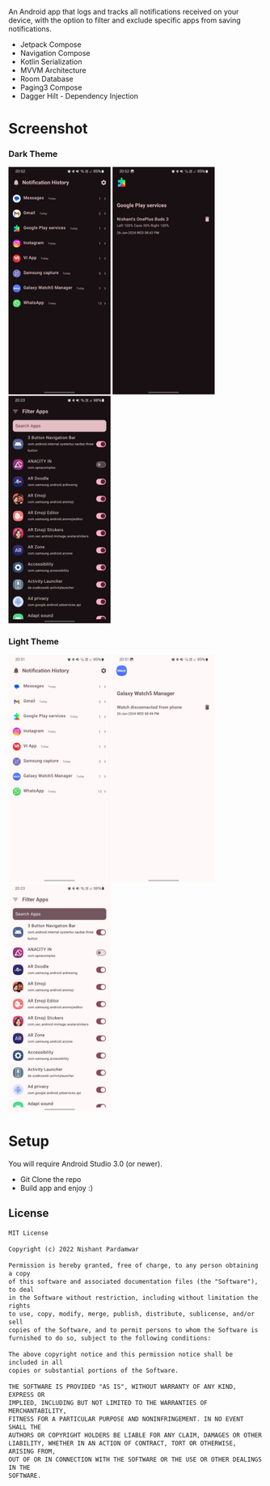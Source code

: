 An Android app that logs and tracks all notifications received on your device, with the option to filter and exclude specific apps from saving notifications.

- Jetpack Compose
- Navigation Compose
- Kotlin Serialization
- MVVM Architecture
- Room Database
- Paging3 Compose
- Dagger Hilt - Dependency Injection

# Screenshot

### Dark Theme
<img alt="Home" height="450px" src="https://github.com/nishantpardamwar/NotificationHistory/blob/master/screenshot/dark1.jpeg?raw=true" /> <img alt="Notifications" height="450px" src="https://github.com/nishantpardamwar/NotificationHistory/blob/master/screenshot/dark2.jpeg?raw=true" /> <img alt="Settings App Filter" height="450px" src="https://github.com/nishantpardamwar/NotificationHistory/blob/master/screenshot/dark3.jpeg?raw=true" />

### Light Theme
<img alt="Home" height="450px" src="https://github.com/nishantpardamwar/NotificationHistory/blob/master/screenshot/light1.jpeg?raw=true" /> <img alt="Notifications" height="450px" src="https://github.com/nishantpardamwar/NotificationHistory/blob/master/screenshot/light2.jpeg?raw=true" /> <img alt="Settings App Filter" height="450px" src="https://github.com/nishantpardamwar/NotificationHistory/blob/master/screenshot/light3.jpeg?raw=true" />

# Setup
You will require Android Studio 3.0 (or newer).

- Git Clone the repo
- Build app and enjoy :)

## License
    MIT License

    Copyright (c) 2022 Nishant Pardamwar

    Permission is hereby granted, free of charge, to any person obtaining a copy
    of this software and associated documentation files (the "Software"), to deal
    in the Software without restriction, including without limitation the rights
    to use, copy, modify, merge, publish, distribute, sublicense, and/or sell
    copies of the Software, and to permit persons to whom the Software is
    furnished to do so, subject to the following conditions:

    The above copyright notice and this permission notice shall be included in all
    copies or substantial portions of the Software.

    THE SOFTWARE IS PROVIDED "AS IS", WITHOUT WARRANTY OF ANY KIND, EXPRESS OR
    IMPLIED, INCLUDING BUT NOT LIMITED TO THE WARRANTIES OF MERCHANTABILITY,
    FITNESS FOR A PARTICULAR PURPOSE AND NONINFRINGEMENT. IN NO EVENT SHALL THE
    AUTHORS OR COPYRIGHT HOLDERS BE LIABLE FOR ANY CLAIM, DAMAGES OR OTHER
    LIABILITY, WHETHER IN AN ACTION OF CONTRACT, TORT OR OTHERWISE, ARISING FROM,
    OUT OF OR IN CONNECTION WITH THE SOFTWARE OR THE USE OR OTHER DEALINGS IN THE
    SOFTWARE.
